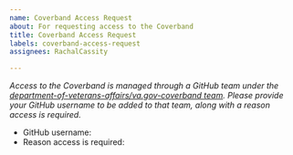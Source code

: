 ```yaml
---
name: Coverband Access Request
about: For requesting access to the Coverband
title: Coverband Access Request
labels: coverband-access-request
assignees: RachalCassity

---
```


_Access to the Coverband is managed through a GitHub team under the [department-of-veterans-affairs/va.gov-coverband team](https://github.com/orgs/department-of-veterans-affairs/teams/va-gov-coverband/members). Please provide your GitHub username to be added to that team, along with a reason access is required._

- GitHub username:
- Reason access is required:
